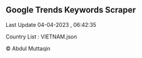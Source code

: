 

## Google Trends Keywords Scraper 
 
Last Update 04-04-2023 , 06:42:35

Country List :
VIETNAM.json



© Abdul Muttaqin 
